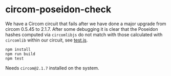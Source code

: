 # circom-poseidon-check

We have a Circom circuit that fails after we have done a major upgrade from circom 0.5.45 to 2.1.7. After some debugging it is clear that the Poseidon hashes computed via `circomlibjs` do not match with those calculated with `circomlib` within our circuit, see [test.js](./test.js).

```
npm install
npm run build
npm test
```

Needs `circom@2.1.7` installed on the system.
